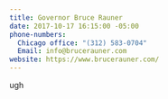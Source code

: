 ```yaml
---
title: Governor Bruce Rauner
date: 2017-10-17 16:15:00 -05:00
phone-numbers:
  Chicago office: "(312) 583-0704"
  Email: info@brucerauner.com
website: https://www.brucerauner.com/
---
```


ugh